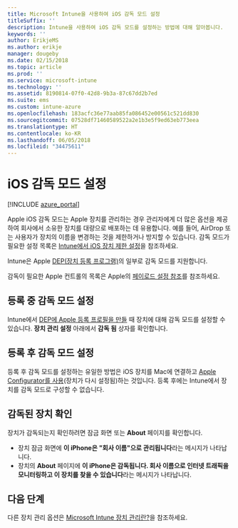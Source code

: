 ```yaml
---
title: Microsoft Intune을 사용하여 iOS 감독 모드 설정
titleSuffix: ''
description: Intune을 사용하여 iOS 감독 모드를 설정하는 방법에 대해 알아봅니다.
keywords: ''
author: ErikjeMS
ms.author: erikje
manager: dougeby
ms.date: 02/15/2018
ms.topic: article
ms.prod: ''
ms.service: microsoft-intune
ms.technology: ''
ms.assetid: 8190814-07f0-42d8-9b3a-87c67dd2b7ed
ms.suite: ems
ms.custom: intune-azure
ms.openlocfilehash: 183acfc36e77aab85fa086452e00561c521dd830
ms.sourcegitcommit: 07528df71460589522a2e1b3e5f9ed63eb773eea
ms.translationtype: HT
ms.contentlocale: ko-KR
ms.lasthandoff: 06/05/2018
ms.locfileid: "34475611"
---
```

# <a name="turn-on-ios-supervised-mode"></a>iOS 감독 모드 설정


[!INCLUDE [azure_portal](./includes/azure_portal.md)]

Apple iOS 감독 모드는 Apple 장치를 관리하는 경우 관리자에게 더 많은 옵션을 제공하여 회사에서 소유한 장치를 대량으로 배포하는 데 유용합니다. 예를 들어, AirDrop 또는 사용자가 장치의 이름을 변경하는 것을 제한하거나 방지할 수 있습니다. 감독 모드가 필요한 설정 목록은 [Intune에서 iOS 장치 제한 설정](device-restrictions-ios.md)을 참조하세요.

Intune은 Apple [DEP(장치 등록 프로그램)](device-enrollment-program-enroll-ios.md)의 일부로 감독 모드를 지원합니다.

감독이 필요한 Apple 컨트롤의 목록은 Apple의 [페이로드 설정 참조](http://help.apple.com/configurator/mac/2.4/#/cad5370d089)를 참조하세요.

## <a name="turn-on-supervised-mode-during-enrollment"></a>등록 중 감독 모드 설정

Intune에서 [DEP에 Apple 등록 프로필을 만들](https://docs.microsoft.com/intune/device-enrollment-program-enroll-ios#create-an-apple-enrollment-profile) 때 장치에 대해 감독 모드를 설정할 수 있습니다. **장치 관리 설정** 아래에서 **감독 됨** 상자를 확인합니다.

## <a name="turn-on-supervised-mode-after-enrollment"></a>등록 후 감독 모드 설정

등록 후 감독 모드를 설정하는 유일한 방법은 iOS 장치를 Mac에 연결하고 [Apple Configurator를 사용](apple-configurator-enroll-ios.md)(장치가 다시 설정됨)하는 것입니다. 등록 후에는 Intune에서 장치를 감독 모드로 구성할 수 없습니다.

## <a name="identify-a-supervised-device"></a>감독된 장치 확인

장치가 감독되는지 확인하려면 잠금 화면 또는 **About** 페이지를 확인합니다.
- 장치 잠금 화면에 **이 iPhone은 "회사 이름"으로 관리됩니다**라는 메시지가 나타납니다.
- 장치의 **About** 페이지에 **이 iPhone은 감독됩니다. 회사 이름으로 인터넷 트래픽을 모니터링하고 이 장치를 찾을 수 있습니다**라는 메시지가 나타납니다.

## <a name="next-steps"></a>다음 단계

다른 장치 관리 옵션은 [Microsoft Intune 장치 관리란?](device-management.md)을 참조하세요.
